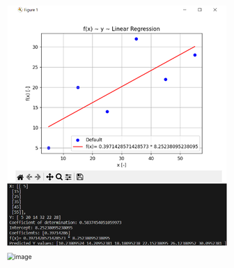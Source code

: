 ![Screenshot](x_y_linear_regression.png)

![image](https://github.com/juliuszlosinski/MachineLearning-Projects/assets/72278818/c51d63c5-72b0-4cfd-b42c-fde4ed037414)
